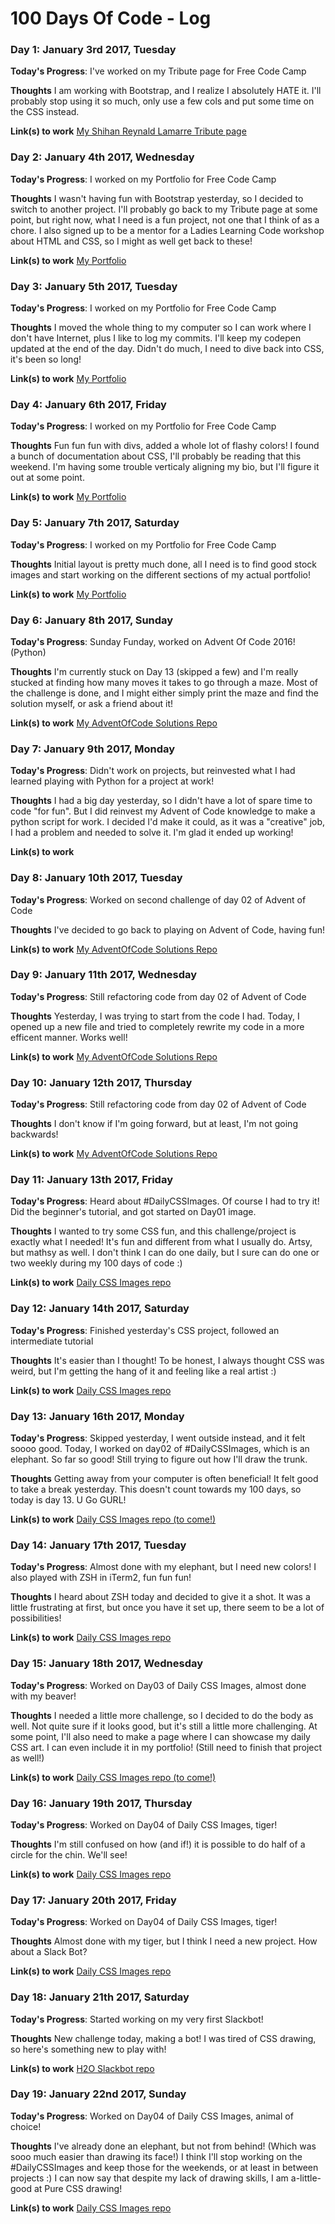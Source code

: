 # 100 Days Of Code - Log

### Day 1: January 3rd 2017, Tuesday

**Today's Progress**: I've worked on my Tribute page for Free Code Camp

**Thoughts** I am working with Bootstrap, and I realize I absolutely HATE it. I'll probably stop using it so much, only use a few cols and put some time on the CSS instead. 

**Link(s) to work**
[My Shihan Reynald Lamarre Tribute page](http://codepen.io/sarahjdes/pen/dpxrZX)


### Day 2: January 4th 2017, Wednesday

**Today's Progress**: I worked on my Portfolio for Free Code Camp

**Thoughts** I wasn't having fun with Bootstrap yesterday, so I decided to switch to another project. I'll probably go back to my Tribute page at some point, but right now, what I need is a fun project, not one that I think of as a chore. I also signed up to be a mentor for a Ladies Learning Code workshop about HTML and CSS, so I might as well get back to these! 

**Link(s) to work**
[My Portfolio](http://codepen.io/sarahjdes/full/Bpyzpr/)


### Day 3: January 5th 2017, Tuesday

**Today's Progress**: I worked on my Portfolio for Free Code Camp

**Thoughts** I moved the whole thing to my computer so I can work where I don't have Internet, plus I like to log my commits. I'll keep my codepen updated at the end of the day. Didn't do much, I need to dive back into CSS, it's been so long! 

**Link(s) to work**
[My Portfolio](http://codepen.io/sarahjdes/full/Bpyzpr/)


### Day 4: January 6th 2017, Friday

**Today's Progress**: I worked on my Portfolio for Free Code Camp

**Thoughts** Fun fun fun with divs, added a whole lot of flashy colors! I found a bunch of documentation about CSS, I'll probably be reading that this weekend. I'm having some trouble verticaly aligning my bio, but I'll figure it out at some point. 

**Link(s) to work**
[My Portfolio](http://codepen.io/sarahjdes/full/Bpyzpr/)


### Day 5: January 7th 2017, Saturday

**Today's Progress**: I worked on my Portfolio for Free Code Camp

**Thoughts** Initial layout is pretty much done, all I need is to find good stock images and start working on the different sections of my actual portfolio! 

**Link(s) to work**
[My Portfolio](http://codepen.io/sarahjdes/full/Bpyzpr/)


### Day 6: January 8th 2017, Sunday

**Today's Progress**: Sunday Funday, worked on Advent Of Code 2016! (Python)

**Thoughts** I'm currently stuck on Day 13 (skipped a few) and I'm really stucked at finding how many moves it takes to go through a maze. Most of the challenge is done, and I might either simply print the maze and find the solution myself, or ask a friend about it! 

**Link(s) to work**
[My AdventOfCode Solutions Repo](https://github.com/sarahjdes/adventOfCode)


### Day 7: January 9th 2017, Monday

**Today's Progress**: Didn't work on projects, but reinvested what I had learned playing with Python for a project at work!

**Thoughts** I had a big day yesterday, so I didn't have a lot of spare time to code "for fun". But I did reinvest my Advent of Code knowledge to make a python script for work. I decided I'd make it could, as it was a "creative" job, I had a problem and needed to solve it. I'm glad it ended up working! 

**Link(s) to work**


### Day 8: January 10th 2017, Tuesday

**Today's Progress**: Worked on second challenge of day 02 of Advent of Code

**Thoughts** I've decided to go back to playing on Advent of Code, having fun! 

**Link(s) to work**
[My AdventOfCode Solutions Repo](https://github.com/sarahjdes/adventOfCode)


### Day 9: January 11th 2017, Wednesday

**Today's Progress**: Still refactoring code from day 02 of Advent of Code

**Thoughts** Yesterday, I was trying to start from the code I had. Today, I opened up a new file and tried to completely rewrite my code in a more efficent manner. Works well! 

**Link(s) to work**
[My AdventOfCode Solutions Repo](https://github.com/sarahjdes/adventOfCode)


### Day 10: January 12th 2017, Thursday

**Today's Progress**: Still refactoring code from day 02 of Advent of Code

**Thoughts** I don't know if I'm going forward, but at least, I'm not going backwards! 

**Link(s) to work**
[My AdventOfCode Solutions Repo](https://github.com/sarahjdes/adventOfCode)


### Day 11: January 13th 2017, Friday

**Today's Progress**: Heard about #DailyCSSImages. Of course I had to try it! Did the beginner's tutorial, and got started on Day01 image. 

**Thoughts** I wanted to try some CSS fun, and this challenge/project is exactly what I needed! It's fun and different from what I usually do. Artsy, but mathsy as well. I don't think I can do one daily, but I sure can do one or two weekly during my 100 days of code :) 

**Link(s) to work**
[Daily CSS Images repo](https://github.com/Sarahjdes/dailycssimages)


### Day 12: January 14th 2017, Saturday

**Today's Progress**: Finished yesterday's CSS project, followed an intermediate tutorial

**Thoughts** It's easier than I thought! To be honest, I always thought CSS was weird, but I'm getting the hang of it and feeling like a real artist :) 

**Link(s) to work**
[Daily CSS Images repo](https://github.com/Sarahjdes/dailycssimages)


### Day 13: January 16th 2017, Monday

**Today's Progress**: Skipped yesterday, I went outside instead, and it felt soooo good. Today, I worked on day02 of #DailyCSSImages, which is an elephant. So far so good! Still trying to figure out how I'll draw the trunk. 

**Thoughts** Getting away from your computer is often beneficial! It felt good to take a break yesterday. This doesn't count towards my 100 days, so today is day 13. U Go GURL! 

**Link(s) to work**
[Daily CSS Images repo (to come!)](https://github.com/sarahjdes/dailyCSSImages)


### Day 14: January 17th 2017, Tuesday

**Today's Progress**: Almost done with my elephant, but I need new colors! I also played with ZSH in iTerm2, fun fun fun! 

**Thoughts** I heard about ZSH today and decided to give it a shot. It was a little frustrating at first, but once you have it set up, there seem to be a lot of possibilities! 

**Link(s) to work**
[Daily CSS Images repo](https://github.com/Sarahjdes/dailycssimages)


### Day 15: January 18th 2017, Wednesday

**Today's Progress**: Worked on Day03 of Daily CSS Images, almost done with my beaver!

**Thoughts** I needed a little more challenge, so I decided to do the body as well. Not quite sure if it looks good, but it's still a little more challenging. At some point, I'll also need to make a page where I can showcase my daily CSS art. I can even include it in my portfolio! (Still need to finish that project as well!)

**Link(s) to work**
[Daily CSS Images repo (to come!)](https://github.com/sarahjdes/dailyCSSImages)


### Day 16: January 19th 2017, Thursday

**Today's Progress**: Worked on Day04 of Daily CSS Images, tiger! 

**Thoughts** I'm still confused on how (and if!) it is possible to do half of a circle for the chin. We'll see! 

**Link(s) to work**
[Daily CSS Images repo](https://github.com/Sarahjdes/dailycssimages)


### Day 17: January 20th 2017, Friday

**Today's Progress**: Worked on Day04 of Daily CSS Images, tiger! 

**Thoughts** Almost done with my tiger, but I think I need a new project. How about a Slack Bot? 

**Link(s) to work**
[Daily CSS Images repo](https://github.com/Sarahjdes/dailycssimages)


### Day 18: January 21th 2017, Saturday

**Today's Progress**: Started working on my very first Slackbot!

**Thoughts** New challenge today, making a bot! I was tired of CSS drawing, so here's something new to play with!

**Link(s) to work**
[H2O Slackbot repo](https://github.com/Sarahjdes/h2o-slackbot)


### Day 19: January 22nd 2017, Sunday

**Today's Progress**: Worked on Day04 of Daily CSS Images, animal of choice!

**Thoughts** I've already done an elephant, but not from behind! (Which was sooo much easier than drawing its face!) I think I'll stop working on the #DailyCSSImages and keep those for the weekends, or at least in between projects :) I can now say that despite my lack of drawing skills, I am a-little-good at Pure CSS drawing!

**Link(s) to work**
[Daily CSS Images repo](https://github.com/Sarahjdes/dailycssimages)
